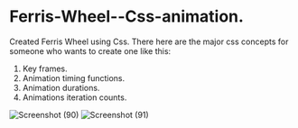 # Ferris-Wheel--Css-animation.
Created Ferris Wheel using Css. 
There  here are the major css concepts for someone who wants to create one like this: 
1. Key frames.
2. Animation timing functions.
3. Animation durations.
4. Animations iteration counts.


![Screenshot (90)](https://github.com/Ekipchirchir/Ferris-Wheel--Css-animation/assets/130069395/ab7d76bd-d097-48f9-b04f-4393265c9b7b)
![Screenshot (91)](https://github.com/Ekipchirchir/Ferris-Wheel--Css-animation/assets/130069395/05363dea-03a9-41a1-9407-69b1164b3a6e)
